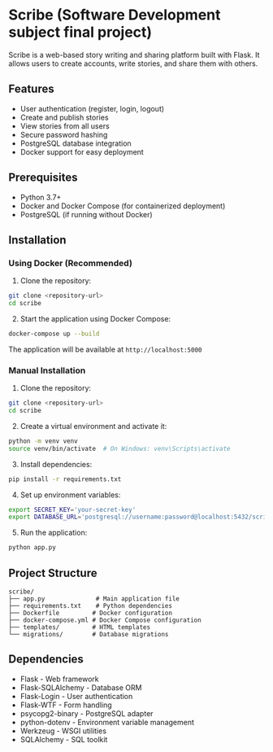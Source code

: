 # Scribe (Software Development subject final project)

Scribe is a web-based story writing and sharing platform built with Flask. It allows users to create accounts, write stories, and share them with others.

## Features

- User authentication (register, login, logout)
- Create and publish stories
- View stories from all users
- Secure password hashing
- PostgreSQL database integration
- Docker support for easy deployment

## Prerequisites

- Python 3.7+
- Docker and Docker Compose (for containerized deployment)
- PostgreSQL (if running without Docker)

## Installation

### Using Docker (Recommended)

1. Clone the repository:
```bash
git clone <repository-url>
cd scribe
```

2. Start the application using Docker Compose:
```bash
docker-compose up --build
```

The application will be available at `http://localhost:5000`

### Manual Installation

1. Clone the repository:
```bash
git clone <repository-url>
cd scribe
```

2. Create a virtual environment and activate it:
```bash
python -m venv venv
source venv/bin/activate  # On Windows: venv\Scripts\activate
```

3. Install dependencies:
```bash
pip install -r requirements.txt
```

4. Set up environment variables:
```bash
export SECRET_KEY='your-secret-key'
export DATABASE_URL='postgresql://username:password@localhost:5432/scribe'
```

5. Run the application:
```bash
python app.py
```

## Project Structure

```
scribe/
├── app.py              # Main application file
├── requirements.txt    # Python dependencies
├── Dockerfile         # Docker configuration
├── docker-compose.yml # Docker Compose configuration
├── templates/         # HTML templates
└── migrations/        # Database migrations
```

## Dependencies

- Flask - Web framework
- Flask-SQLAlchemy - Database ORM
- Flask-Login - User authentication
- Flask-WTF - Form handling
- psycopg2-binary - PostgreSQL adapter
- python-dotenv - Environment variable management
- Werkzeug - WSGI utilities
- SQLAlchemy - SQL toolkit
